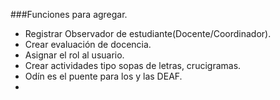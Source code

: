###Funciones para agregar. 
- Registrar Observador de estudiante(Docente/Coordinador).
- Crear evaluación de docencia.
- Asignar el rol al usuario.
- Crear actividades tipo sopas de letras, crucigramas.
- Odín es el puente para los y las DEAF.
- 
